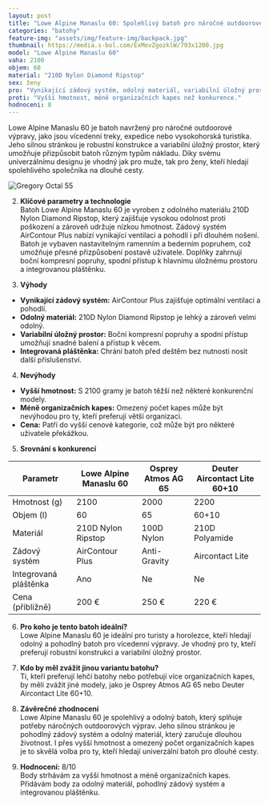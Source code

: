 ```yaml
---
layout: post
title: "Lowe Alpine Manaslu 60: Spolehlivý batoh pro náročné outdoorové výpravy"
categories: "batohy"
feature-img: "assets/img/feature-img/backpack.jpg"
thumbnail: https://media.s-bol.com/ExMovZgozklW/793x1200.jpg
model: "Lowe Alpine Manaslu 60"
vaha: 2100
objem: 60
material: "210D Nylon Diamond Ripstop"
sex: ženy
pro: "Vynikající zádový systém, odolný materiál, variabilní úložný prostor."
proti: "Vyšší hmotnost, méně organizačních kapes než konkurence."
hodnoceni: 8
---
```



Lowe Alpine Manaslu 60 je batoh navržený pro náročné outdoorové výpravy, jako jsou vícedenní treky, expedice nebo vysokohorská turistika. Jeho silnou stránkou je robustní konstrukce a variabilní úložný prostor, který umožňuje přizpůsobit batoh různým typům nákladu. Díky svému univerzálnímu designu je vhodný jak pro muže, tak pro ženy, kteří hledají spolehlivého společníka na dlouhé cesty.  

![Gregory Octal 55](https://res.cloudinary.com/dvwv5cne3/image/fetch/w_auto,h_450,c_fill,g_auto,f_auto,q_auto/https://media.s-bol.com/ExMovZgozklW/793x1200.jpg)

2. **Klíčové parametry a technologie**  
Batoh Lowe Alpine Manaslu 60 je vyroben z odolného materiálu 210D Nylon Diamond Ripstop, který zajišťuje vysokou odolnost proti poškození a zároveň udržuje nízkou hmotnost. Zádový systém AirContour Plus nabízí vynikající ventilaci a pohodlí i při dlouhém nošení. Batoh je vybaven nastavitelným ramenním a bederním popruhem, což umožňuje přesné přizpůsobení postavě uživatele. Doplňky zahrnují boční kompresní popruhy, spodní přístup k hlavnímu úložnému prostoru a integrovanou pláštěnku.  

3. **Výhody**  
- **Vynikající zádový systém:** AirContour Plus zajišťuje optimální ventilaci a pohodlí.  
- **Odolný materiál:** 210D Nylon Diamond Ripstop je lehký a zároveň velmi odolný.  
- **Variabilní úložný prostor:** Boční kompresní popruhy a spodní přístup umožňují snadné balení a přístup k věcem.  
- **Integrovaná pláštěnka:** Chrání batoh před deštěm bez nutnosti nosit další příslušenství.  

4. **Nevýhody**  
- **Vyšší hmotnost:** S 2100 gramy je batoh těžší než některé konkurenční modely.  
- **Méně organizačních kapes:** Omezený počet kapes může být nevýhodou pro ty, kteří preferují větší organizaci.  
- **Cena:** Patří do vyšší cenové kategorie, což může být pro některé uživatele překážkou.  

5. **Srovnání s konkurencí**  

| Parametr          | Lowe Alpine Manaslu 60 | Osprey Atmos AG 65 | Deuter Aircontact Lite 60+10 |
|-------------------|------------------------|--------------------|------------------------------|
| Hmotnost (g)      | 2100                  | 2000               | 2200                         |
| Objem (l)         | 60                    | 65                 | 60\+10                       |
| Materiál          | 210D Nylon Ripstop    | 100D Nylon         | 210D Polyamide               |
| Zádový systém     | AirContour Plus       | Anti-Gravity       | Aircontact Lite              |
| Integrovaná pláštěnka | Ano                | Ne                 | Ne                           |
| Cena (přibližně)  | 200 €                 | 250 €              | 220 €                        |

6. **Pro koho je tento batoh ideální?**  
Lowe Alpine Manaslu 60 je ideální pro turisty a horolezce, kteří hledají odolný a pohodlný batoh pro vícedenní výpravy. Je vhodný pro ty, kteří preferují robustní konstrukci a variabilní úložný prostor.  

7. **Kdo by měl zvážit jinou variantu batohu?**  
Ti, kteří preferují lehčí batohy nebo potřebují více organizačních kapes, by měli zvážit jiné modely, jako je Osprey Atmos AG 65 nebo Deuter Aircontact Lite 60+10.  

8. **Závěrečné zhodnocení**  
Lowe Alpine Manaslu 60 je spolehlivý a odolný batoh, který splňuje potřeby náročných outdoorových výprav. Jeho silnou stránkou je pohodlný zádový systém a odolný materiál, který zaručuje dlouhou životnost. I přes vyšší hmotnost a omezený počet organizačních kapes je to skvělá volba pro ty, kteří hledají univerzální batoh pro dlouhé cesty.  

9. **Hodnocení:** 8/10  
Body strhávám za vyšší hmotnost a méně organizačních kapes. Přidávám body za odolný materiál, pohodlný zádový systém a integrovanou pláštěnku.